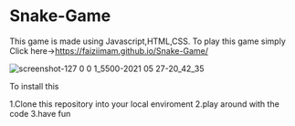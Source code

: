 # Snake-Game
This game is made using Javascript,HTML,CSS.
To play this game simply Click here->https://faiziimam.github.io/Snake-Game/


![screenshot-127 0 0 1_5500-2021 05 27-20_42_35](https://user-images.githubusercontent.com/70627962/119853269-abb2fe00-bf2d-11eb-9f97-36346e465607.png)


To install this 

1.Clone this repository into your local enviroment 
2.play around with the code 
3.have fun
